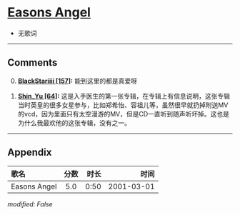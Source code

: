 # [Easons Angel](https://music.163.com/song?id=67432)

* 无歌词


---

## Comments
0. **[BlackStariiii \[157\]](https://music.163.com/#/user/home?id=63836014):** 能到这里的都是真爱呀

1. **[Shin_Yu \[64\]](https://music.163.com/#/user/home?id=87015114):** 这是入手医生的第一张专辑，在专辑上有信息说明，这张专辑当时英皇的很多女星参与，比如郑希怡、容祖儿等，虽然很早就扔掉附送MV的vcd，因为里面只有太空漫游的MV，但是CD一直听到随声听坏掉。这也是为什么我最欢他的这张专辑，没有之一。



---

## Appendix

|歌名|分数|时长|时间|
|:---|:---:|---:|---:|
|Easons Angel|5.0|0:50|2001-03-01

*modified: False*